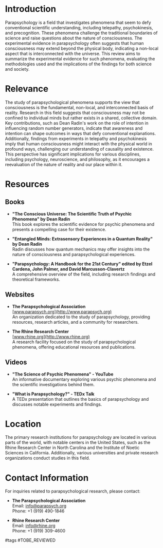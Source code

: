 # Introduction
Parapsychology is a field that investigates phenomena that seem to defy conventional scientific understanding, including telepathy, psychokinesis, and precognition. These phenomena challenge the traditional boundaries of science and raise questions about the nature of consciousness. The experimental evidence in parapsychology often suggests that human consciousness may extend beyond the physical body, indicating a non-local aspect that is interconnected with the universe. This review aims to summarize the experimental evidence for such phenomena, evaluating the methodologies used and the implications of the findings for both science and society.

# Relevance
The study of parapsychological phenomena supports the view that consciousness is the fundamental, non-local, and interconnected basis of reality. Research in this field suggests that consciousness may not be confined to individual minds but rather exists in a shared, collective domain. Key contributions, such as Dean Radin's work on the role of intention in influencing random number generators, indicate that awareness and intention can shape outcomes in ways that defy conventional explanations. Additionally, findings from experiments in telepathy and psychokinesis imply that human consciousness might interact with the physical world in profound ways, challenging our understanding of causality and existence. This perspective has significant implications for various disciplines, including psychology, neuroscience, and philosophy, as it encourages a reevaluation of the nature of reality and our place within it.

# Resources
## Books
- **"The Conscious Universe: The Scientific Truth of Psychic Phenomena" by Dean Radin**  
  This book explores the scientific evidence for psychic phenomena and presents a compelling case for their existence.

- **"Entangled Minds: Extrasensory Experiences in a Quantum Reality" by Dean Radin**  
  Radin discusses how quantum mechanics may offer insights into the nature of consciousness and parapsychological experiences.

- **"Parapsychology: A Handbook for the 21st Century" edited by Etzel Cardena, John Palmer, and David Marcusson-Clavertz**  
  A comprehensive overview of the field, including research findings and theoretical frameworks.

## Websites
- **The Parapsychological Association**  
  [www.parapsych.org](http://www.parapsych.org)  
  An organization dedicated to the study of parapsychology, providing resources, research articles, and a community for researchers.

- **The Rhine Research Center**  
  [www.rhine.org](http://www.rhine.org)  
  A research facility focused on the study of parapsychological phenomena, offering educational resources and publications.

## Videos
- **"The Science of Psychic Phenomena" - YouTube**  
  An informative documentary exploring various psychic phenomena and the scientific investigations behind them.

- **"What is Parapsychology?" - TEDx Talk**  
  A TEDx presentation that outlines the basics of parapsychology and discusses notable experiments and findings.

# Location
The primary research institutions for parapsychology are located in various parts of the world, with notable centers in the United States, such as the Rhine Research Center in North Carolina and the Institute of Noetic Sciences in California. Additionally, various universities and private research organizations conduct studies in this field.

# Contact Information
For inquiries related to parapsychological research, please contact:

- **The Parapsychological Association**  
  Email: info@parapsych.org  
  Phone: +1 (919) 490-1846

- **Rhine Research Center**  
  Email: info@rhine.org  
  Phone: +1 (919) 309-4600

#tags 
#TOBE_REVIEWED
